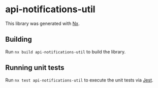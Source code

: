 # api-notifications-util

This library was generated with [Nx](https://nx.dev).

## Building

Run `nx build api-notifications-util` to build the library.

## Running unit tests

Run `nx test api-notifications-util` to execute the unit tests via [Jest](https://jestjs.io).
